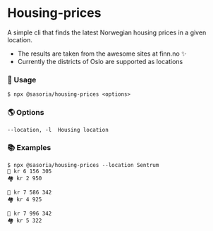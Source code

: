# Housing-prices

A simple cli that finds the latest Norwegian housing prices in a given location.

- The results are taken from the awesome sites at finn.no ✨
- Currently the districts of Oslo are supported as locations

### 🚀 Usage

```
$ npx @sasoria/housing-prices <options>
```

### 🌎 Options

```
--location, -l  Housing location
```

### 📚 Examples

```
$ npx @sasoria/housing-prices --location Sentrum
🏡 kr 6 156 305
🏘️ kr 2 950

🏡 kr 7 586 342
🏘️ kr 4 925

🏡 kr 7 996 342
🏘️ kr 5 322
```
